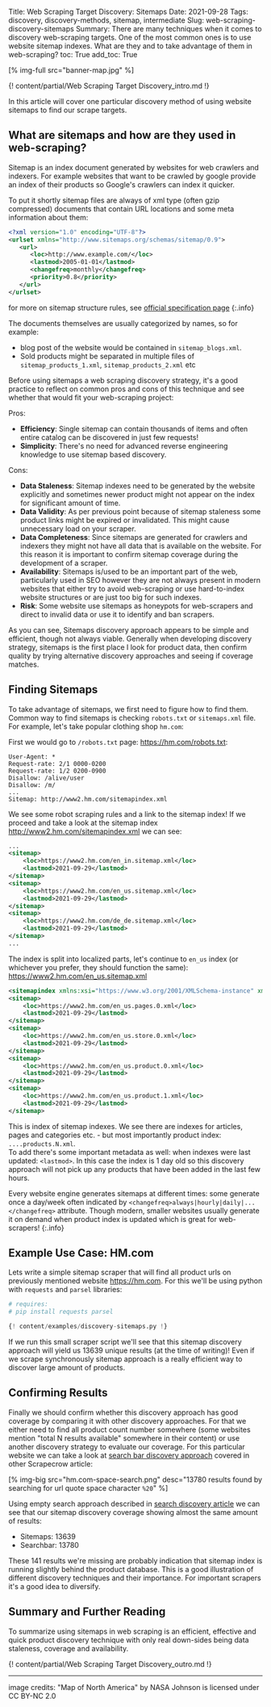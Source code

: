 Title: Web Scraping Target Discovery: Sitemaps
Date: 2021-09-28
Tags: discovery, discovery-methods, sitemap, intermediate
Slug: web-scraping-discovery-sitemaps
Summary: There are many techniques when it comes to discovery web-scraping targets. One of the most common ones is to use website sitemap indexes. What are they and to take advantage of them in web-scraping?
toc: True
add_toc: True

[% img-full src="banner-map.jpg" %]

{! content/partial/Web Scraping Target Discovery_intro.md !}

In this article will cover one particular discovery method of using website sitemaps to find our scrape targets.

## What are sitemaps and how are they used in web-scraping?

Sitemap is an index document generated by websites for web crawlers and indexers. For example websites that want to be crawled by google provide an index of their products so Google's crawlers can index it quicker. 

To put it shortly sitemap files are always of xml type (often gzip compressed) documents that contain URL locations and some meta information about them:

```xml
<?xml version="1.0" encoding="UTF-8"?>
<urlset xmlns="http://www.sitemaps.org/schemas/sitemap/0.9">
   <url>
      <loc>http://www.example.com/</loc>
      <lastmod>2005-01-01</lastmod>
      <changefreq>monthly</changefreq>
      <priority>0.8</priority>
   </url>
</urlset> 
```

for more on sitemap structure rules, see [official specification page](https://www.sitemaps.org/protocol.html)
{:.info}

The documents themselves are usually categorized by names, so for example:   

- blog post of the website would be contained in `sitemap_blogs.xml`.   
- Sold products might be separated in multiple files of `sitemap_products_1.xml`, `sitemap_products_2.xml` etc  

Before using sitemaps a web scraping discovery strategy, it's a good practice to reflect on common pros and cons of this technique and see whether that would fit your web-scraping project:

Pros:  

* __Efficiency__: Single sitemap can contain thousands of items and often entire catalog can be discovered in just few requests!   
* __Simplicity__: There's no need for advanced reverse engineering knowledge to use sitemap based discovery.  

Cons:  

- __Data Staleness__: Sitemap indexes need to be generated by the website explicitly and sometimes newer product might not appear on the index for significant amount of time.  
- __Data Validity__: As per previous point because of sitemap staleness some product links might be expired or invalidated. This might cause unnecessary load on your scraper.
- __Data Completeness__: Since sitemaps are generated for crawlers and indexers they might not have all data that is available on the website. For this reason it is important to confirm sitemap coverage during the development of a scraper.  
- __Availability__: Sitemaps is/used to be an important part of the web, particularly used in SEO however they are not always present in modern websites that either try to avoid web-scraping or use hard-to-index website structures or are just too big for such indexes.  
- __Risk__: Some website use sitemaps as honeypots for web-scrapers and direct to invalid data or use it to identify and ban scrapers.

As you can see, Sitemaps discovery approach appears to be simple and efficient, though not always viable. Generally when developing discovery strategy, sitemaps is the first place I look for product data, then confirm quality by trying alternative discovery approaches and seeing if coverage matches. 

## Finding Sitemaps

To take advantage of sitemaps, we first need to figure how to find them. Common way to find sitemaps is checking `robots.txt` or `sitemaps.xml` file.  
For example, let's take popular clothing shop `hm.com`:

First we would go to `/robots.txt` page: <https://hm.com/robots.txt>:

```
User-Agent: *
Request-rate: 2/1 0000-0200
Request-rate: 1/2 0200-0900
Disallow: /alive/user
Disallow: /m/
...
Sitemap: http://www2.hm.com/sitemapindex.xml
```

We see some robot scraping rules and a link to the sitemap index! If we proceed and take a look at the sitemap index <http://www2.hm.com/sitemapindex.xml> we can see:

```xml
...
<sitemap>
	<loc>https://www2.hm.com/en_in.sitemap.xml</loc>
	<lastmod>2021-09-29</lastmod>
</sitemap>
<sitemap>
	<loc>https://www2.hm.com/en_us.sitemap.xml</loc>
	<lastmod>2021-09-29</lastmod>
</sitemap>
<sitemap>
	<loc>https://www2.hm.com/de_de.sitemap.xml</loc>
	<lastmod>2021-09-29</lastmod>
</sitemap>
...
```

The index is split into localized parts, let's continue to `en_us` index (or whichever you prefer, they should function the same): <https://www2.hm.com/en_us.sitemap.xml>

```xml
<sitemapindex xmlns:xsi="https://www.w3.org/2001/XMLSchema-instance" xmlns="https://www.sitemaps.org/schemas/sitemap/0.9" xsi:schemaLocation="https://www.sitemaps.org/schemas/sitemap/0.9 https://www.sitemaps.org/schemas/sitemap/0.9/siteindex.xsd">
<sitemap>
	<loc>https://www2.hm.com/en_us.pages.0.xml</loc>
	<lastmod>2021-09-29</lastmod>
</sitemap>
<sitemap>
	<loc>https://www2.hm.com/en_us.store.0.xml</loc>
	<lastmod>2021-09-29</lastmod>
</sitemap>
<sitemap>
	<loc>https://www2.hm.com/en_us.product.0.xml</loc>
	<lastmod>2021-09-29</lastmod>
</sitemap>
<sitemap>
	<loc>https://www2.hm.com/en_us.product.1.xml</loc>
	<lastmod>2021-09-29</lastmod>
</sitemap>
```

This is index of sitemap indexes. We see there are indexes for articles, pages and categories etc. - but most importantly product index: `....products.N.xml`.   
To add there's some important metadata as well: when indexes were last updated: `<lastmod>`. In this case the index is 1 day old so this discovery approach will not pick up any products that have been added in the last few hours.

Every website engine generates sitemaps at different times: some generate once a day/week often indicated by `<changefreq>always|hourly|daily|...</changefreq>` attribute. Though modern, smaller websites usually generate it on demand when product index is updated which is great for web-scrapers!
{:.info}

## Example Use Case: HM.com 

Lets write a simple sitemap scraper that will find all product urls on previously mentioned website <https://hm.com>. For this we'll be using python with `requests` and `parsel` libraries:

```python
# requires:
# pip install requests parsel

{! content/examples/discovery-sitemaps.py !}
```

If we run this small scraper script we'll see that this sitemap discovery approach will yield us 13639 unique results (at the time of writing)! Even if we scrape synchronously sitemap approach is a really efficient way to discover large amount of products.

## Confirming Results

Finally we should confirm whether this discovery approach has good coverage by comparing it with other discovery approaches. For that we either need to find all product count number somewhere (some websites mention "total N results available" somewhere in their content) or use another discovery strategy to evaluate our coverage. For this particular website we can take a look at [search bar discovery approach][searchbar] covered in other Scrapecrow article:

[% img-big src="hm.com-space-search.png" desc="13780 results found by searching for url quote space character `%20`" %]

Using empty search approach described in [search discovery article][searchbar] we can see that our sitemap discovery coverage showing almost the same amount of results:

- Sitemaps: 13639
- Searchbar: 13780

These 141 results we're missing are probably indication that sitemap index is running slightly behind the product database. This is a good illustration of different discovery techniques and their importance. For important scrapers it's a good idea to diversify.

## Summary and Further Reading

To summarize using sitemaps in web scraping is an efficient, effective and quick product discovery technique with only real down-sides being data staleness, coverage and availability.

{! content/partial/Web Scraping Target Discovery_outro.md !}

---
<figcaption>image credits: "Map of North America" by NASA Johnson is licensed under CC BY-NC 2.0</figcaption>


[#discovery-methods]: /tag/discovery-methods.html
[#discovery]: /tag/discovery.html
[#web-scraping on matrix]: https://matrix.to/#/%23web-scraping:matrix.org
[code-github]: https://github.com/Granitosaurus/scrapecrow/blob/main/examples/discovery-sitemaps.py
[searchbar]: /web-scraping-discovery-search.html
[hire me]: /hire.html